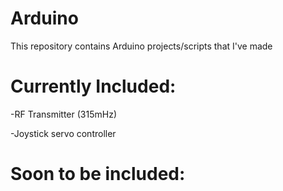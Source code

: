 # Arduino
This repository contains Arduino projects/scripts that I've made

# Currently Included:
-RF Transmitter (315mHz)

-Joystick servo controller

# Soon to be included:
